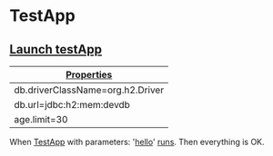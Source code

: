 # TestApp

## [Launch testApp](-)

| [ ][addProperty] [Properties][line] |
|-------------------------------------|
| db.driverClassName=org.h2.Driver    |
| db.url=jdbc:h2:mem:devdb            |
| age.limit=30                        |

[line]: - "#line"
[addProperty]: - "addProperty(#line)"

[ ](- "setProperties()")

When [TestApp](- "#appName") with parameters: '[hello](- "#params")' [runs](- "runApplication(#appName, #params)").
Then everything is OK.